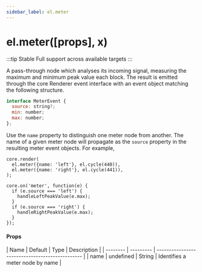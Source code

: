 ```yaml
---
sidebar_label: el.meter
---
```


# el.meter([props], x)

:::tip Stable
Full support across available targets
:::

A pass-through node which analyses its incoming signal, measuring the
maximum and minimum peak value each block. The result is emitted through the
core Renderer event interface with an event object matching the following
structure.

```javascript
interface MeterEvent {
  source: string?;
  min: number;
  max: number;
};
```

Use the `name` property to distinguish one meter node from another. The name
of a given meter node will propagate as the `source` property in the resulting
meter event objects. For example,

```
core.render(
  el.meter({name: 'left'}, el.cycle(440)),
  el.meter({name: 'right'}, el.cycle(441)),
);

core.on('meter', function(e) {
  if (e.source === 'left') {
    handleLeftPeakValue(e.max);
  }
  if (e.source === 'right') {
    handleRightPeakValue(e.max);
  }
});
```

#### Props

| Name     | Default   | Type   | Description                            |
| -------- | --------- | ----------------------------------------------- |
| name     | undefined | String | Identifies a meter node by name        |

